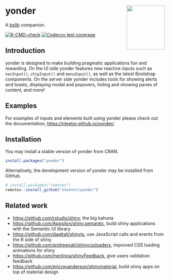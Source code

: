 # yonder <img src="man/figures/logo.png" align="right" width=120 height=139 alt=""/>

A [bslib](https://github.com/rstudio/bslib) companion.

<!-- badges: start -->
[![R-CMD-check](https://github.com/nteetor/yonder/actions/workflows/R-CMD-check.yaml/badge.svg)](https://github.com/nteetor/yonder/actions/workflows/R-CMD-check.yaml)
[![Codecov test coverage](https://codecov.io/gh/nteetor/yonder/graph/badge.svg)](https://app.codecov.io/gh/nteetor/yonder)
<!-- badges: end -->

## Introduction

yonder is designed to make building pragmatic applications fun and rewarding. On
the UI side yonder features new reactive inputs such as `navInput()`,
`chipInput()` and `menuInput()`, as well as the latest Bootstrap components. On
the server side yonder includes tools for showing alerts and toasts, displaying
modal and popovers, hiding and showing panes of content, and more!

## Examples

For examples of inputs and elements built using yonder please check out
the documentation, https://nteetor.github.io/yonder/.

## Installation

You may install a stable version of yonder from CRAN.

```R
install.packages("yonder")
```

Alternatively, the development version of yonder may be installed from GitHub.

```R
# install.packages("remotes")
remotes::install_github("nteetor/yonder")
```

## Related work

* https://github.com/rstudio/shiny, the big kahuna
* https://github.com/Appsilon/shiny.semantic, build shiny applications with the
  Semantic UI library
* https://github.com/daattali/shinyjs, use JavaScript calls and events from the
  R side of shiny
* https://github.com/andrewsali/shinycssloaders, improved CSS loading animations
  for shiny
* https://github.com/merlinoa/shinyFeedback, give users validation feedback
* https://github.com/ericrayanderson/shinymaterial, build shiny apps on top of material design
